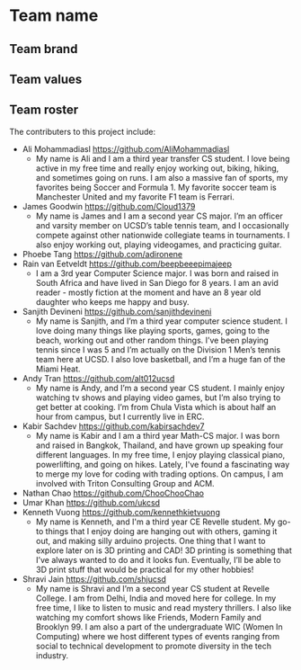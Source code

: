 # Team name

## Team brand

## Team values

## Team roster

The contributers to this project include:

- Ali Mohammadiasl https://github.com/AliMohammadiasl
    - My name is Ali and I am a third year transfer CS student. I love being active in my free time and really enjoy working out, biking, hiking, and sometimes going on runs. I am also a massive fan of sports, my favorites being Soccer and Formula 1. My favorite soccer team is Manchester United and my favorite F1 team is Ferrari. 
- James Goodwin https://github.com/Cloud1379
    - My name is James and I am a second year CS major. I’m an officer and varsity member on UCSD’s table tennis team, and I occasionally compete against other nationwide collegiate teams in tournaments. I also enjoy working out, playing videogames, and practicing guitar.  
- Phoebe Tang https://github.com/adironene
- Rain van Eetveldt https://github.com/beepbeeepimajeep
    - I am a 3rd year Computer Science major. I was born and raised in South Africa and have lived in San Diego for 8 years.  I am an avid reader - mostly fiction at the moment and have an 8 year old daughter who keeps me happy and busy. 
- Sanjith Devineni https://github.com/sanjithdevineni
    - My name is Sanjith, and I’m a third year computer science student. I love doing many things like playing sports, games, going to the beach, working out and other random things. I’ve been playing tennis since I was 5 and I’m actually on the Division 1 Men’s tennis team here at UCSD. I also love basketball, and I’m a huge fan of the Miami Heat. 
- Andy Tran https://github.com/alt012ucsd
    - My name is Andy, and I’m a second year CS student. I mainly enjoy watching tv shows and playing video games, but I’m also trying to get better at cooking. I’m from Chula Vista which is about half an hour from campus, but I currently live in ERC.
- Kabir Sachdev https://github.com/kabirsachdev7
    - My name is Kabir and I am a third year Math-CS major. I was born and raised in Bangkok, Thailand, and have grown up speaking four different languages. In my free time, I enjoy playing classical piano, powerlifting, and going on hikes. Lately, I've found a fascinating way to merge my love for coding with trading options. On campus, I am involved with Triton Consulting Group and ACM. 
- Nathan Chao https://github.com/ChooChooChao
- Umar Khan https://github.com/ukcsd
- Kenneth Vuong https://github.com/kennethkietvuong
    - My name is Kenneth, and I'm a third year CE Revelle student. My go-to things that I enjoy doing are hanging out with others, gaming it out, and making silly arduino projects. One thing that I want to explore later on is 3D printing and CAD! 3D printing is something that I’ve always wanted to do and it looks fun. Eventually, I’ll be able to 3D print stuff that would be practical for my other hobbies!
- Shravi Jain https://github.com/shjucsd
    - My name is Shravi and I’m a second year CS student at Revelle College. I am from Delhi, India and moved here for college. In my free time, I like to listen to music and read mystery thrillers. I also like watching my comfort shows like Friends, Modern Family and Brooklyn 99.  I am also a part of the undergraduate WIC (Women In Computing) where we host different types of events ranging from social to technical development to promote diversity in the tech industry.
